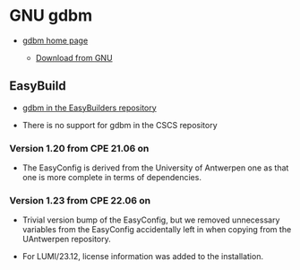 # GNU gdbm

  * [gdbm home page](https://puszcza.gnu.org.ua/software/gdbm/)

      * [Download from GNU](https://ftp.gnu.org/gnu/gdbm/)


## EasyBuild

  * [gdbm in the EasyBuilders repository](https://github.com/easybuilders/easybuild-easyconfigs/tree/develop/easybuild/easyconfigs/g/gdbm)

  * There is no support for gdbm in the CSCS repository


### Version 1.20 from CPE 21.06 on

  * The EasyConfig is derived from the University of Antwerpen one as that one
    is more complete in terms of dependencies.


### Version 1.23 from CPE 22.06 on

  * Trivial version bump of the EasyConfig, but we removed unnecessary variables
    from the EasyConfig accidentally left in when copying from the UAntwerpen
    repository.

  * For LUMI/23.12, license information was added to the installation.
